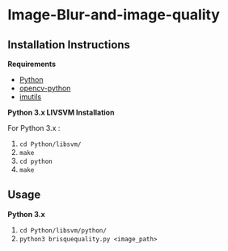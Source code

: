 # Image-Blur-and-image-quality


## Installation Instructions
**Requirements**
* [Python](https://www.python.org/)
* [opencv-python](https://pypi.python.org/pypi/opencv-python)
* [imutils](https://pypi.python.org/pypi/imutils)

**Python 3.x LIVSVM Installation**

For Python 3.x :

1. `cd Python/libsvm/`
2. `make`
3. `cd python`
4. `make`

## Usage 

**Python 3.x** 

1. `cd Python/libsvm/python/`
2. `python3 brisquequality.py <image_path>`
